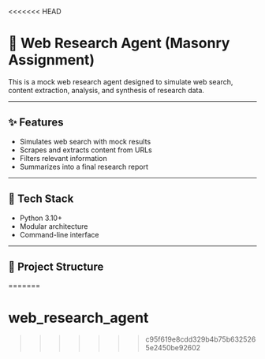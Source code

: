 <<<<<<< HEAD
# 🧠 Web Research Agent (Masonry Assignment)

This is a mock web research agent designed to simulate web search, content extraction, analysis, and synthesis of research data.

---

## ✨ Features

- Simulates web search with mock results
- Scrapes and extracts content from URLs
- Filters relevant information
- Summarizes into a final research report

---

## 🧰 Tech Stack

- Python 3.10+
- Modular architecture
- Command-line interface

---

## 📁 Project Structure

=======
# web_research_agent
>>>>>>> c95f619e8cdd329b4b75b6325265e2450be92602
